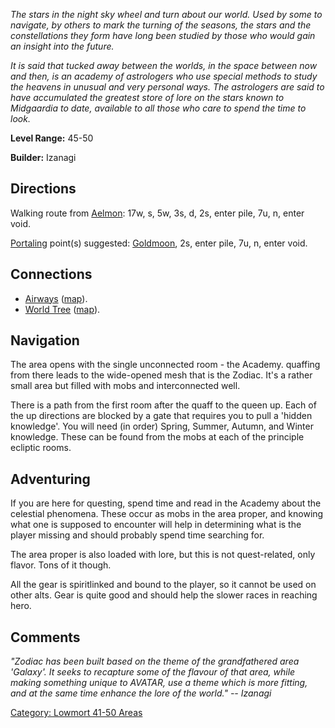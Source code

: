 *The stars in the night sky wheel and turn about our world. Used by some
to navigate, by others to mark the turning of the seasons, the stars and
the constellations they form have long been studied by those who would
gain an insight into the future.*

*It is said that tucked away between the worlds, in the space between
now and then, is an academy of astrologers who use special methods to
study the heavens in unusual and very personal ways. The astrologers are
said to have accumulated the greatest store of lore on the stars known
to Midgaardia to date, available to all those who care to spend the time
to look.*

**Level Range:** 45-50

**Builder:** Izanagi

## Directions

Walking route from [Aelmon](Aelmon "wikilink"): 17w, s, 5w, 3s, d, 2s,
enter pile, 7u, n, enter void.

[Portaling](Portal.md "wikilink") point(s) suggested:
[Goldmoon](Goldmoon "wikilink"), 2s, enter pile, 7u, n, enter void.

## Connections

-   [ Airways](:Category:_Airways.md "wikilink")
    ([map](Airways_Map.md "wikilink")).
-   [World Tree](:Category:_World_Tree.md "wikilink")
    ([map](World_Tree_Map.md "wikilink")).

## Navigation

The area opens with the single unconnected room - the Academy. quaffing
from there leads to the wide-opened mesh that is the Zodiac. It's a
rather small area but filled with mobs and interconnected well.

There is a path from the first room after the quaff to the queen up.
Each of the up directions are blocked by a gate that requires you to
pull a 'hidden knowledge'. You will need (in order) Spring, Summer,
Autumn, and Winter knowledge. These can be found from the mobs at each
of the principle ecliptic rooms.

## Adventuring

If you are here for questing, spend time and read in the Academy about
the celestial phenomena. These occur as mobs in the area proper, and
knowing what one is supposed to encounter will help in determining what
is the player missing and should probably spend time searching for.

The area proper is also loaded with lore, but this is not quest-related,
only flavor. Tons of it though.

All the gear is spiritlinked and bound to the player, so it cannot be
used on other alts. Gear is quite good and should help the slower races
in reaching hero.

## Comments

*"Zodiac has been built based on the theme of the grandfathered area
'Galaxy'. It seeks to recapture some of the flavour of that area, while
making something unique to AVATAR, use a theme which is more fitting,
and at the same time enhance the lore of the world." -- Izanagi*

[Category: Lowmort 41-50
Areas](Category:_Lowmort_41-50_Areas "wikilink")
